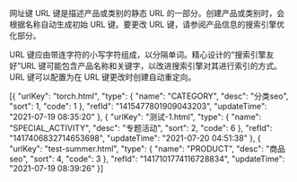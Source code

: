 
网址键
URL 键是描述产品或类别的静态 URL 的一部分。创建产品或类别时，会根据名称自动生成初始 URL 键。要更改 URL 键，请参阅产品信息的搜索引擎优化部分。

URL 键应由带连字符的小写字符组成，以分隔单词。精心设计的“搜索引擎友好”URL 键可能包含产品名称和关键字，以改进搜索引擎对其进行索引的方式。URL 键可以配置为在 URL 键更改时创建自动重定向。

[{
  "urlKey": "torch.html",
  "type": {
    "name": "CATEGORY",
    "desc": "分类seo",
    "sort": 1,
    "code": 1
  },
  "refId": "1415477801909043203",
  "updateTime": "2021-07-19 08:35:20"
},
{
  "urlKey": "测试-1.html",
  "type": {
    "name": "SPECIAL_ACTIVITY",
    "desc": "专题活动",
    "sort": 2,
    "code": 6
  },
  "refId": "1417406832714653698",
  "updateTime": "2021-07-20 04:51:38"
}, {
  "urlKey": "test-summer.html",
  "type": {
    "name": "PRODUCT",
    "desc": "商品seo",
    "sort": 4,
    "code": 3
  },
  "refId": "1417101774116728834",
  "updateTime": "2021-07-19 08:39:26"
}]